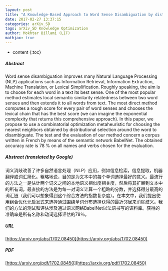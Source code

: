 ```yaml
---
layout: post
title: "A Knowledge-Based Approach to Word Sense Disambiguation by distributional selection and semantic features"
date: 2017-02-27 13:37:15
categories: arXiv_SD
tags: arXiv_SD Knowledge Optimization
author: Mokhtar Billami (LIF)
mathjax: true
---
```


* content
{:toc}

##### Abstract
Word sense disambiguation improves many Natural Language Processing (NLP) applications such as Information Retrieval, Information Extraction, Machine Translation, or Lexical Simplification. Roughly speaking, the aim is to choose for each word in a text its best sense. One of the most popular method estimates local semantic similarity relatedness between two word senses and then extends it to all words from text. The most direct method computes a rough score for every pair of word senses and chooses the lexical chain that has the best score (we can imagine the exponential complexity that returns this comprehensive approach). In this paper, we propose to use a combinatorial optimization metaheuristic for choosing the nearest neighbors obtained by distributional selection around the word to disambiguate. The test and the evaluation of our method concern a corpus written in French by means of the semantic network BabelNet. The obtained accuracy rate is 78 % on all names and verbs chosen for the evaluation.

##### Abstract (translated by Google)
词义消歧改善了许多自然语言处理（NLP）应用，例如信息检索，信息提取，机器翻译或词汇简化。粗略地说，目的是为文本中的每个单词选择最好的意义。最流行的方法之一是估计两个词义之间的本地语义相似度相关度，然后将其扩展到文本中的所有词。最直接的方法是为每一对词义计算一个粗略的分数，并选择得分最高的词汇链（我们可以想象得到这个综合方法的指数复杂度）。在本文中，我们提出使用组合优化元启发式来选择通过围绕单词分布选择获得的最近邻居来消除歧义。我们的方法的测试和评估涉及通过语义网络BabelNet以法语书写的语料库。获得的准确率是所有名称和动词选择评估的78％。

##### URL
[https://arxiv.org/abs/1702.08450](https://arxiv.org/abs/1702.08450)

##### PDF
[https://arxiv.org/pdf/1702.08450](https://arxiv.org/pdf/1702.08450)

